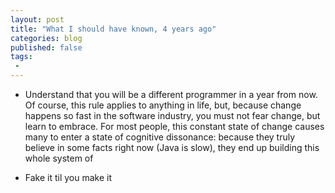 ```yaml
---
layout: post
title: "What I should have known, 4 years ago"
categories: blog
published: false
tags:
 -
---
```

- Understand that you will be a different programmer in a year from now. Of course, this rule applies to anything in life, but, because change happens so fast in the software industry, you must not fear change, but learn to embrace.
 For most people, this constant state of change causes many to enter a state of cognitive dissonance: because they truly believe in some facts right now (Java is slow), they end up building this whole system of 

 - Fake it til you make it